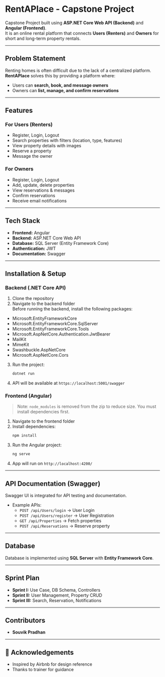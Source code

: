 
# RentAPlace - Capstone Project

Capstone Project built using **ASP.NET Core Web API (Backend)** and **Angular (Frontend)**.  
It is an online rental platform that connects **Users (Renters)** and **Owners** for short and long-term property rentals.

---

## Problem Statement
Renting homes is often difficult due to the lack of a centralized platform.  
**RentAPlace** solves this by providing a platform where:
- Users can **search, book, and message owners**
- Owners can **list, manage, and confirm reservations**

---

## Features

### For Users (Renters)
- Register, Login, Logout
- Search properties with filters (location, type, features)
- View property details with images
- Reserve a property
- Message the owner

### For Owners
- Register, Login, Logout
- Add, update, delete properties
- View reservations & messages
- Confirm reservations
- Receive email notifications

---

## Tech Stack
- **Frontend:** Angular
- **Backend:** ASP.NET Core Web API
- **Database:** SQL Server (Entity Framework Core)
- **Authentication:** JWT
- **Documentation:** Swagger

---

## Installation & Setup

### Backend (.NET Core API)
1. Clone the repository  
2. Navigate to the backend folder  
Before running the backend, install the following packages:

- Microsoft.EntityFrameworkCore
- Microsoft.EntityFrameworkCore.SqlServer
- Microsoft.EntityFrameworkCore.Tools
- Microsoft.AspNetCore.Authentication.JwtBearer
- MailKit
- MimeKit
- Swashbuckle.AspNetCore
- Microsoft.AspNetCore.Cors

3. Run the project:
   ```bash
   dotnet run
   ```
4. API will be available at `https://localhost:5001/swagger`

### Frontend (Angular)
>  Note: `node_modules` is removed from the zip to reduce size. You must install dependencies first.

1. Navigate to the frontend folder  
2. Install dependencies:
   ```bash
   npm install
   ```
3. Run the Angular project:
   ```bash
   ng serve
   ```
4. App will run on `http://localhost:4200/`

---

## API Documentation (Swagger)
Swagger UI is integrated for API testing and documentation.  
- Example APIs:  
  - `POST /api/Users/login` → User Login  
  - `POST /api/Users/register` → User Registration  
  - `GET /api/Properties` → Fetch properties  
  - `POST /api/Reservations` → Reserve property  

---

## Database
Database is implemented using **SQL Server** with **Entity Framework Core**.  


---

## Sprint Plan
- **Sprint I:** Use Case, DB Schema, Controllers  
- **Sprint II:** User Management, Property CRUD  
- **Sprint III:** Search, Reservation, Notifications  

---

## Contributors
- **Souvik Pradhan**

---

## 🙏 Acknowledgements
- Inspired by Airbnb for design reference  
- Thanks to trainer for guidance
